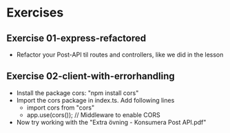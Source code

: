 # Exercises

## Exercise 01-express-refactored
- Refactor your Post-API til routes and controllers, like we did in the lesson


## Exercise 02-client-with-errorhandling
- Install the package cors: "npm install cors"
- Import the cors package in index.ts. Add following lines
  - import cors from "cors"
  - app.use(cors());          // Middleware to enable CORS
- Now try working with the "Extra övning - Konsumera Post API.pdf"